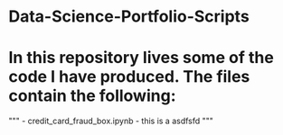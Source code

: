 # Data-Science-Portfolio-Scripts
# In this repository lives some of the code I have produced. The files contain the following:
""" - credit_card_fraud_box.ipynb 
        - this is a asdfsfd """
      
